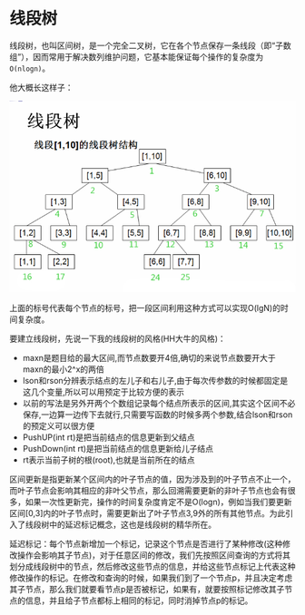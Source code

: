 # 线段树

线段树，也叫区间树，是一个完全二叉树，它在各个节点保存一条线段（即“子数组”），因而常用于解决数列维护问题，它基本能保证每个操作的复杂度为`O(nlogn)`。

他大概长这样子：

![](../image/线段树.jpg)

上面的标号代表每个节点的标号，把一段区间利用这种方式可以实现O(lgN)的时间复杂度。

要建立线段树，先说一下我的线段树的风格(HH大牛的风格)：

-   maxn是题目给的最大区间,而节点数要开4倍,确切的来说节点数要开大于maxn的最小2^x的两倍
-   lson和rson分辨表示结点的左儿子和右儿子,由于每次传参数的时候都固定是这几个变量,所以可以用预定于比较方便的表示
-   以前的写法是另外开两个个数组记录每个结点所表示的区间,其实这个区间不必保存,一边算一边传下去就行,只需要写函数的时候多两个参数,结合lson和rson的预定义可以很方便
-   PushUP(int rt)是把当前结点的信息更新到父结点
-   PushDown(int rt)是把当前结点的信息更新给儿子结点
-   rt表示当前子树的根(root),也就是当前所在的结点

区间更新是指更新某个区间内的叶子节点的值，因为涉及到的叶子节点不止一个，而叶子节点会影响其相应的非叶父节点，那么回溯需要更新的非叶子节点也会有很多，如果一次性更新完，操作的时间复杂度肯定不是O(logn)，例如当我们要更新区间[0,3]内的叶子节点时，需要更新出了叶子节点3,9外的所有其他节点。为此引入了线段树中的延迟标记概念，这也是线段树的精华所在。

延迟标记：每个节点新增加一个标记，记录这个节点是否进行了某种修改(这种修改操作会影响其子节点)，对于任意区间的修改，我们先按照区间查询的方式将其划分成线段树中的节点，然后修改这些节点的信息，并给这些节点标记上代表这种修改操作的标记。在修改和查询的时候，如果我们到了一个节点p，并且决定考虑其子节点，那么我们就要看节点p是否被标记，如果有，就要按照标记修改其子节点的信息，并且给子节点都标上相同的标记，同时消掉节点p的标记。
